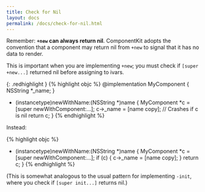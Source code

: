 ```yaml
---
title: Check for Nil
layout: docs
permalink: /docs/check-for-nil.html
---
```


Remember: **`+new` can always return nil**. ComponentKit adopts the convention that a component may return nil from `+new` to signal that it has no data to render.

This is important when you are implementing `+new`; you must check if `[super +new...]` returned nil before assigning to ivars.

{: .redhighlight }
{% highlight objc %}
@implementation MyComponent
{
  NSString *_name;
}

+ (instancetype)newWithName:(NSString *)name
{
  MyComponent *c = [super newWithComponent:...];
  c->_name = [name copy]; // Crashes if c is nil
  return c;
}
{% endhighlight %}

Instead:

{% highlight objc %}

+ (instancetype)newWithName:(NSString *)name
{
  MyComponent *c = [super newWithComponent:...];
  if (c) {
    c->_name = [name copy];
  }
  return c;
}
{% endhighlight %}

(This is somewhat analogous to the usual pattern for implementing `-init`, where you check if `[super init...]` returns nil.)
